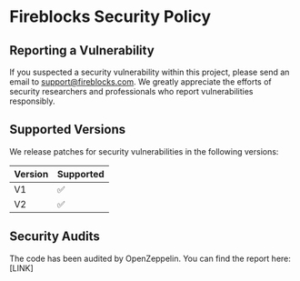 # Fireblocks Security Policy

## Reporting a Vulnerability

If you suspected a security vulnerability within this project, please send an email to [support@fireblocks.com](mailto:support@fireblocks.com). We greatly appreciate the efforts of security researchers and professionals who report vulnerabilities responsibly.


## Supported Versions

We release patches for security vulnerabilities in the following versions:

| Version | Supported          |
| ------- | ------------------ |
| V1   | :white_check_mark: |
| V2   | :white_check_mark: |

## Security Audits
The code has been audited by OpenZeppelin. You can find the report here: [LINK]